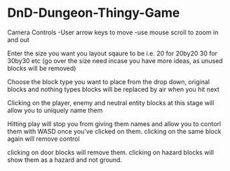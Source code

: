# DnD-Dungeon-Thingy-Game

Camera Controls
-User arrow keys to move
-use mouse scroll to zoom in and out

Enter the size you want you layout sqaure to be i.e. 20 for 20by20 30 for 30by30 etc
(go over the size need incase you have more ideas, as unused blocks will be removed)

Choose the block type you want to place from the drop down, original blocks and nothing types blocks will be replaced by air when you hit next

Clicking on the player, enemy and neutral entity blocks at this stage will allow you to uniquely name them

Hitting play will stop you from giving them names and allow you to contorl them with WASD once you've clicked on them. clicking on the same block again will remove control

clicking on door blocks will remove them.
clicking on hazard blocks will show them as a hazard and not ground.
